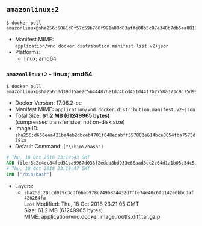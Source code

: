 ## `amazonlinux:2`

```console
$ docker pull amazonlinux@sha256:5861d8f57c59b766f991a00d63affe08b5c87e348b7db5aa8819a1ffff58eb21
```

-	Manifest MIME: `application/vnd.docker.distribution.manifest.list.v2+json`
-	Platforms:
	-	linux; amd64

### `amazonlinux:2` - linux; amd64

```console
$ docker pull amazonlinux@sha256:0d39d15ae2c5b444876e1d74bcd451d4417b2758a373c9c75d991a6eee69c175
```

-	Docker Version: 17.06.2-ce
-	Manifest MIME: `application/vnd.docker.distribution.manifest.v2+json`
-	Total Size: **61.2 MB (61249965 bytes)**  
	(compressed transfer size, not on-disk size)
-	Image ID: `sha256:d656eea421ba4eb2dbceb4701f648edabff557803e614bce8054fba7575d581a`
-	Default Command: `["\/bin\/bash"]`

```dockerfile
# Thu, 18 Oct 2018 23:19:43 GMT
ADD file:3b2c4ec84fed31ca9967d038f2edda8bd933e68aad3ec2c64d1a1b05c34c5ab7 in / 
# Thu, 18 Oct 2018 23:19:47 GMT
CMD ["/bin/bash"]
```

-	Layers:
	-	`sha256:20ccd029c3cdf66ab978c749b834432d7ffe74e40c6fb142e6bbcdaf420264fa`  
		Last Modified: Thu, 18 Oct 2018 23:21:05 GMT  
		Size: 61.2 MB (61249965 bytes)  
		MIME: application/vnd.docker.image.rootfs.diff.tar.gzip
